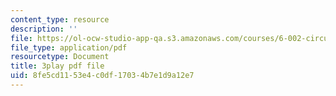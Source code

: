 ```yaml
---
content_type: resource
description: ''
file: https://ol-ocw-studio-app-qa.s3.amazonaws.com/courses/6-002-circuits-and-electronics-spring-2007/8fe5cd1153e4c0df17034b7e1d9a12e7_3GdMaDzIUeQ.pdf
file_type: application/pdf
resourcetype: Document
title: 3play pdf file
uid: 8fe5cd11-53e4-c0df-1703-4b7e1d9a12e7
---
```

